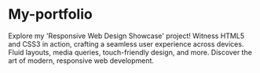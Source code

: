 # My-portfolio
Explore my 'Responsive Web Design Showcase' project! Witness HTML5 and CSS3 in action, crafting a seamless user experience across devices. Fluid layouts, media queries, touch-friendly design, and more. Discover the art of modern, responsive web development.
